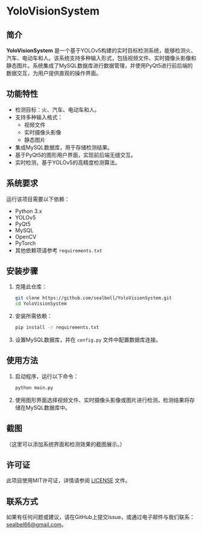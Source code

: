 # YoloVisionSystem

## 简介

**YoloVisionSystem** 是一个基于YOLOv5构建的实时目标检测系统，能够检测火、汽车、电动车和人。该系统支持多种输入形式，包括视频文件、实时摄像头影像和静态图片。系统集成了MySQL数据库进行数据管理，并使用PyQt5进行前后端的数据交互，为用户提供直观的操作界面。

## 功能特性

- 检测目标：火、汽车、电动车和人。
- 支持多种输入格式：
  - 视频文件
  - 实时摄像头影像
  - 静态图片
- 集成MySQL数据库，用于存储检测结果。
- 基于PyQt5的图形用户界面，实现前后端无缝交互。
- 实时检测，基于YOLOv5的高精度检测算法。

## 系统要求

运行该项目需要以下依赖：

- Python 3.x
- YOLOv5
- PyQt5
- MySQL
- OpenCV
- PyTorch
- 其他依赖项请参考 `requirements.txt`

## 安装步骤

1. 克隆此仓库：

   ```bash
   git clone https://github.com/sealbell/YoloVisionSystem.git
   cd YoloVisionSystem
   ```

2. 安装所需依赖：

   ```bash
   pip install -r requirements.txt
   ```

3. 设置MySQL数据库，并在 `config.py` 文件中配置数据库连接。

## 使用方法

1. 启动程序，运行以下命令：

   ```bash
   python main.py
   ```

2. 使用图形界面选择视频文件、实时摄像头影像或图片进行检测，检测结果将存储在MySQL数据库中。

## 截图

（这里可以添加系统界面和检测效果的截图展示。）

## 许可证

此项目使用MIT许可证，详情请参阅 [LICENSE](LICENSE) 文件。

## 联系方式

如果有任何问题或建议，请在GitHub上提交issue，或通过电子邮件与我们联系：sealbel66@gmail.com。
